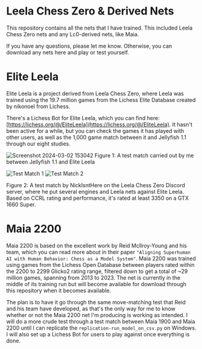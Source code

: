 # Leela Chess Zero & Derived Nets
This repository contains all the nets that I have trained. This included Leela Chess Zero nets and any Lc0-derived nets, like Maia. 

If you have any questions, please let me know. Otherwise, you can download any nets here and play or test yourself.

# Elite Leela
Elite Leela is a project derived from Leela Chess Zero, where Leela was trained using the 19.7 million games from the Lichess Elite Database created by nikonoel from Lichess.

There's a Lichess Bot for Elite Leela, which you can find here: [https://lichess.org/@/EliteLeela](https://lichess.org/@/EliteLeela). It hasn't been active for a while, but you can check the games it has played with other users, as well as the 1,000 game match between it and Jellyfish 1.1 through our eight studies.

![Screenshot 2024-03-02 153042](https://github.com/CallOn84/LeelaNets/assets/55154899/e1f121e5-11dc-4c58-8ceb-6a105e4fbad8)
Figure 1: A test match carried out by me between Jellyfish 1.1 and Elite Leela

![Test Match 1](https://github.com/CallOn84/LeelaNets/assets/55154899/0f37e8ce-7ee7-41e2-94e6-6f9d279fcd7c)
![Test Match 2](https://github.com/CallOn84/LeelaNets/assets/55154899/af5c81e5-2556-4602-994d-262932839256)

Figure 2: A test match by NickIsntHere on the Leela Chess Zero Discord server, where he put several engines and Leela nets against Elite Leela. Based on CCRL rating and performance, it's rated at least 3350 on a GTX 1660 Super.

# Maia 2200
Maia 2200 is based on the excellent work by Reid Mcllroy-Young and his team, which you can read more about in their paper `"Aligning Superhuman AI with Human Behavior: Chess as a Model System"`. Maia 2200 was trained using games from the Lichess Open Database between players rated within the 2200 to 2299 Glicko2 rating range, filtered down to get a total of ~29 million games, spanning from 2013 to 2023. The net is currently in the middle of its training run but will become available for download through this repository when it becomes available.

The plan is to have it go through the same move-matching test that Reid and his team have developed, as that's the only way for me to know whether or not the Maia 2200 net I'm producing is working as intended. I will do a more crude test through a test match between Maia 1900 and Maia 2200 until I can replicate the `replication-run_model_on_csv.py` on Windows. I will also set up a Lichess Bot for users to play against once everything is done.

